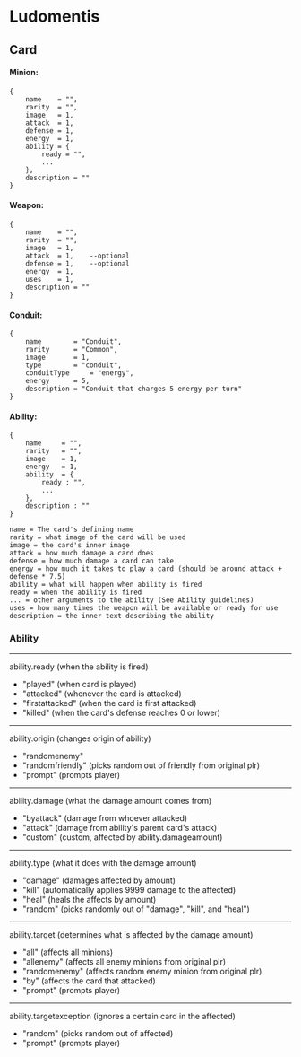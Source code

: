 # Ludomentis


## Card

#### Minion:
```
{
	name 	= "",
	rarity 	= "",
	image 	= 1,
	attack 	= 1,
	defense = 1,
	energy 	= 1,
	ability = {
		ready = "",
		...
	},
	description = ""
}
```

#### Weapon:
```
{
	name 	= "",
	rarity 	= "",
	image 	= 1,
	attack 	= 1,	--optional
	defense = 1,	--optional
	energy 	= 1,
	uses 	= 1,
	description = ""
}
```

#### Conduit:
```
{
	name 		= "Conduit",
	rarity		= "Common",
	image		= 1,
	type		= "conduit",
	conduitType 	= "energy",
	energy 		= 5,
	description	= "Conduit that charges 5 energy per turn"
}
```

#### Ability:
```
{
	name	 = "",
	rarity	 = "",
	image	 = 1,
	energy	 = 1,
	ability  = {
		ready : "",
		...
	},
	description : ""
}
```

```
name = The card's defining name
rarity = what image of the card will be used
image = the card's inner image
attack = how much damage a card does
defense = how much damage a card can take
energy = how much it takes to play a card (should be around attack + defense * 7.5)
ability = what will happen when ability is fired
ready = when the ability is fired
... = other arguments to the ability (See Ability guidelines)
uses = how many times the weapon will be available or ready for use
description = the inner text describing the ability
```



### Ability

---
ability.ready (when the ability is fired)
* "played" (when card is played)
* "attacked" (whenever the card is attacked)
* "firstattacked" (when the card is first attacked)
* "killed" (when the card's defense reaches 0 or lower)

---
ability.origin (changes origin of ability)
* "randomenemy"
* "randomfriendly" (picks random out of friendly from original plr)
* "prompt" (prompts player)

---
ability.damage (what the damage amount comes from)
* "byattack" (damage from whoever attacked)
* "attack" (damage from ability's parent card's attack)
* "custom" (custom, affected by ability.damageamount)

---
ability.type (what it does with the damage amount)
* "damage" (damages affected by amount)
* "kill" (automatically applies 9999 damage to the affected)
* "heal" (heals the affects by amount)
* "random" (picks randomly out of "damage", "kill", and "heal")

---
ability.target (determines what is affected by the damage amount)
* "all" (affects all minions)
* "allenemy" (affects all enemy minions from original plr)
* "randomenemy" (affects random enemy minion from original plr)
* "by" (affects the card that attacked)
* "prompt" (prompts player)
 
---
ability.targetexception (ignores a certain card in the affected)
* "random" (picks random out of affected)
* "prompt" (prompts player)
